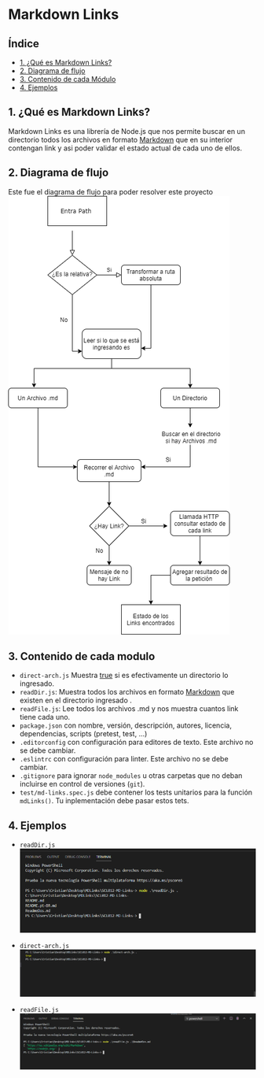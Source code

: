 # Markdown Links

## Índice

* [1. ¿Qué es Markdown Links?](#1-¿Qué-es-Markdown-Links?)
* [2. Diagrama de flujo](#2-Diagrama-de-flujo)
* [3. Contenido de cada Módulo](#3-Contenido-de-cada-Módulo)
* [4. Ejemplos](#4-Ejemplos)



## 1. ¿Qué es Markdown Links?
Markdown Links es una librería de Node.js que nos permite buscar en un directorio todos los archivos en formato [Markdown](https://es.wikipedia.org/wiki/Markdown) que en su interior contengan link y asi poder validar el estado actual de cada uno de ellos.



## 2. Diagrama de flujo
Este fue el diagrama de flujo para poder resolver este proyecto 
![Diagrama](https://github.com/kaarenzu/SCL012-MD-Links-/blob/developer/imagen/diagrama.png?raw=true)



## 3. Contenido de cada modulo 
* `direct-arch.js` Muestra [true]() si es efectivamente un directorio lo ingresado.
* `readDir.js`: Muestra todos los archivos en formato [Markdown](https://es.wikipedia.org/wiki/Markdown) que existen en el directorio ingresado .
* `readFile.js`: Lee todos los archivos .md y nos muestra cuantos link tiene cada uno.
* `package.json` con nombre, versión, descripción, autores, licencia,
  dependencias, scripts (pretest, test, ...)
* `.editorconfig` con configuración para editores de texto. Este archivo no se
  debe cambiar.
* `.eslintrc` con configuración para linter. Este archivo no
  se debe cambiar.
* `.gitignore` para ignorar `node_modules` u otras carpetas que no deban
  incluirse en control de versiones (`git`).
* `test/md-links.spec.js` debe contener los tests unitarios para la función
  `mdLinks()`. Tu inplementación debe pasar estos tets.



## 4. Ejemplos

* `readDir.js`
![Leer Directorio](https://github.com/kaarenzu/SCL012-MD-Links-/blob/developer/imagen/readDir.png?raw=true)

* `direct-arch.js`
![Validar Directorio](https://github.com/kaarenzu/SCL012-MD-Links-/blob/developer/imagen/directfile.png?raw=true)

* `readFile.js`
![Leer Archivo](https://github.com/kaarenzu/SCL012-MD-Links-/blob/developer/imagen/readFile.png?raw=true)

